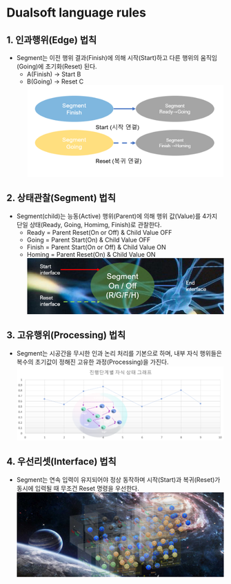 
# Dualsoft language rules


## 1. 인과행위(Edge) 법칙
  - Segment는 이전 행위 결과(Finish)에 의해 시작(Start)하고 다른 행위의 움직임(Going)에 초기화(Reset) 된다.
    -  A(Finish) → Start  B
    -  B(Going) → Reset  C
  ![rule1](IMG/rule1.PNG)

## 2. 상태관찰(Segment) 법칙
  - Segment(child)는 능동(Active) 행위(Parent)에 의해 행위 값(Value)를 4가지 단일 상태(Ready, Going, Homimg, Finish)로 관찰한다.
    - Ready =   Parent Reset(On or Off)  & Child Value OFF 
    - Going =   Parent Start(On)      & Child Value OFF 
    - Finish =  Parent Start(On or Off)  & Child Value ON 
    - Homing =  Parent Reset(On)      & Child Value ON 
  ![rule2](IMG/rule2.PNG)

## 3. 고유행위(Processing) 법칙
  - Segment는 시공간을 무시한 인과 논리 처리를 기본으로 하며, 내부 자식 행위들은 복수의 초기값이 정해진 고유한 과정(Processing)을 가진다.
  ![rule3](IMG/rule3.PNG)

## 4. 우선리셋(Interface) 법칙
  - Segment는 연속 입력이 유지되어야 정상 동작하며 시작(Start)과 복귀(Reset)가 동시에 입력될 때 무조건 Reset 명령을 우선한다.
  ![rule4](IMG/rule4.PNG)
